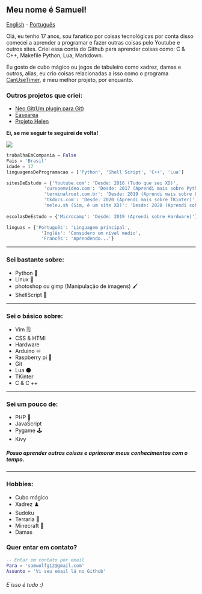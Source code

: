 ## Meu nome é Samuel!

[English](https://github.com/Samuel-de-Oliveira/Samuel-de-Oliveira) - [Português](https://github.com/Samuel-de-Oliveira/Samuel-de-Oliveira/blob/main/LEIA-ME.md)

Olá, eu tenho 17 anos, sou fanatico por coisas tecnológicas por conta disso comecei
a aprender a programar e fazer outras coisas pelo Youtube e outros sites. Criei essa
conta do Github para aprender coisas como: C & C++, Makefile Python, Lua, Markdown.

Eu gosto de cubo mágico ou jogos de tabuleiro como xadrez, damas e outros, alias, eu
crio coisas relacionadas a isso como o programa [CanUseTimer](https://github.com/Samuel-de-Oliveira/CanUseTimer),
é meu melhor projeto, por enquanto.

### Outros projetos que criei:

- [Neo Git(Um plugin para Git)](https://github.com/Samuel-de-Oliveira/neo-git)
- [Easearea](https://github.com/Samuel-de-Oliveira/easearea)
- [Projeto Helen](https://github.com/samuel-de-Oliveira/helen)

**Ei, se me seguir te seguirei de volta!**

<img src="https://github-readme-stats.vercel.app/api/top-langs/?username=samuel-de-oliveira&layout=compact&langs_count=10&theme=darcula">

``` Python
trabalhaEmCompania = False
Pais = 'Brasil'
idade = 17
linguagensDeProgramacao = ['Python', 'Shell Script', 'C++', 'Lua']

sitesDeEstudo = {'Youtube.com': 'Desde: 2016 (Tudo que sei XD)',
              'cursoemvideo.com': 'Desde: 2017 (Aprendi mais sobre Python e o básico do Linux)',
              'terminalroot.com.br': 'Desde: 2019 (Aprendi mais sobre Linux)',
              'tkdocs.com': 'Desde: 2020 (Aprendi mais sobre TKinter)',
              'meleu.sh (Sim, é um site XD)': 'Desde: 2020 (Aprendi sobre ShellScript)'}
              
escolasDeEstudo = {'Microcamp': 'Desde: 2019 (Aprendi sobre Hardware)'}

linguas = {'Português': 'Linguagem principal', 
             'Inglês': 'Considero um nível medio',
             'Francês': 'Aprendendo...'}
```
---
### Sei bastante sobre:
- Python 🐍
- Linux 🐧
- photoshop ou gimp (Manipulação de imagens) 🖌️
- ShellScript 🐚

---
### Sei o básico sobre:
- Vim 🗒️
- CSS & HTMl
- Hardware
- Arduino ♾️
- Raspberry pi 🍓
- Git
- Lua 🌑
- TKinter
- C & C ++

---
### Sei um pouco de:
- PHP 🐘
- JavaScript
- Pygame 🕹️
- Kivy

##### Posso aprender outras coisas e aprimorar meus conhecimentos com o tempo.

---
### Hobbies:
- Cubo mágico
- Xadrez ♟️
- Sudoku
- Terraria 🌳
- Minecraft 🏹
- Damas

### Quer entar em contato?
```lua
-- Entar em contato por email
Para = 'samwolfg12@gmail.com'
Assunto = 'Vi seu email lá no Github'
```

###### *E isso é tudo :)*
